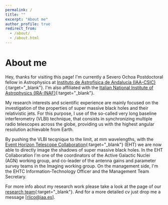 ```yaml
---
permalink: /
title: ""
excerpt: "About me"
author_profile: true
redirect_from: 
  - /about/
  - /about.html
---
```


<!---
![text](files/M87_pol.jpg)

<p align="center">
<img src="files/M87_pol.jpg" alt="drawing" width="200"/>
</p>
-->

# About me

Hey, thanks for visiting this page! I'm currently a Severo Ochoa Postdoctoral fellow in Astrophysics at
[Instituto de Astrofísica de Andalucía (IAA-CSIC)](http://www.iaa.csic.es){:target="\_blank"}. I'm also affiliated with the [Italian National Institute of Astrophysics (IRA-INAF)](http://info.ira.inaf.it/en/){:target="\_blank"}.

My research interests and scientific experience are mainly focused on the investigation of the properties of super massive black holes and their relativistic jets. For this purpose, I use of the so-called very long baseline interferometry (VLBI) technique, that consists in synchronizing multiple radio telescopes across the globe, providing us with the highest angular resolution achievable from Earth. 

By pushing the VLBI tecqnique to the limit, at mm wavelengths, with the [Event Horizon Telescope Collaboration](https://eventhorizontelescope.org/organization){:target="\_blank"} (EHT) we are now able to directly image the shadows of super massive black holes. In the EHT Collaboration I'm one of the coordinators of the Active Galactic Nuclei (AGN) working group, and co-leader of the antenna gains and parameter survey teams in the Imaging working group. On the management side, I'm the EHTC Information-Technology Officer and the Management Team Secretary.

For more info about my research work please take a look at the page of our [research team](http://vlbigroup.iaa.es/){:target="\_blank"}. And for a more detailed cv just drop me a message [rlico@iaa.es].